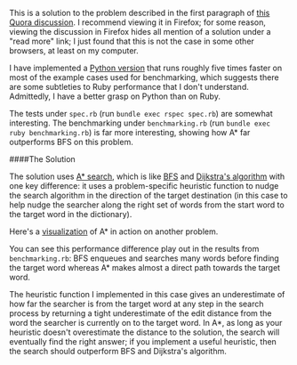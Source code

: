 This is a solution to the problem described in the first paragraph of [this Quora discussion](http://www.quora.com/What-is-the-importance-of-this-algorithm).  I recommend viewing it in Firefox; for some reason, viewing the discussion in Firefox hides all mention of a solution under a "read more" link; I just found that this is not the case in some other browsers, at least on my computer.

I have implemented a [Python version](https://github.com/py-in-the-sky/challenges/tree/master/intermediate_words_search_python) that runs roughly five times faster on most of the example cases used for benchmarking, which suggests there are some subtleties to Ruby performance that I don't understand.  Admittedly, I have a better grasp on Python than on Ruby.

The tests under `spec.rb` (run `bundle exec rspec spec.rb`) are somewhat interesting.  The benchmarking under `benchmarking.rb` (run `bundle exec ruby benchmarking.rb`) is far more interesting, showing how A* far outperforms BFS on this problem.

####The Solution

The solution uses [A* search](https://en.wikipedia.org/wiki/A*_search_algorithm), which is like [BFS](https://en.wikipedia.org/wiki/Breadth-first_search) and [Dijkstra's algorithm](https://en.wikipedia.org/wiki/Dijkstra%27s_algorithm) with one key difference: it uses a problem-specific heuristic function to nudge the search algorithm in the direction of the target destination (in this case to help nudge the searcher along the right set of words from the start word to the target word in the dictionary).

Here's a [visualization](https://en.wikipedia.org/wiki/A*_search_algorithm#/media/File:Astar_progress_animation.gif) of A* in action on another problem.

You can see this performance difference play out in the results from `benchmarking.rb`: BFS enqueues and searches many words before finding the target word whereas A* makes almost a direct path towards the target word.

The heuristic function I implemented in this case gives an underestimate of how far the searcher is from the target word at any step in the search process by returning a tight underestimate of the edit distance from the word the searcher is currently on to the target word.  In A*, as long as your heuristic doesn't overestimate the distance to the solution, the search will eventually find the right answer; if you implement a useful heuristic, then the search should outperform BFS and Dijkstra's algorithm.
